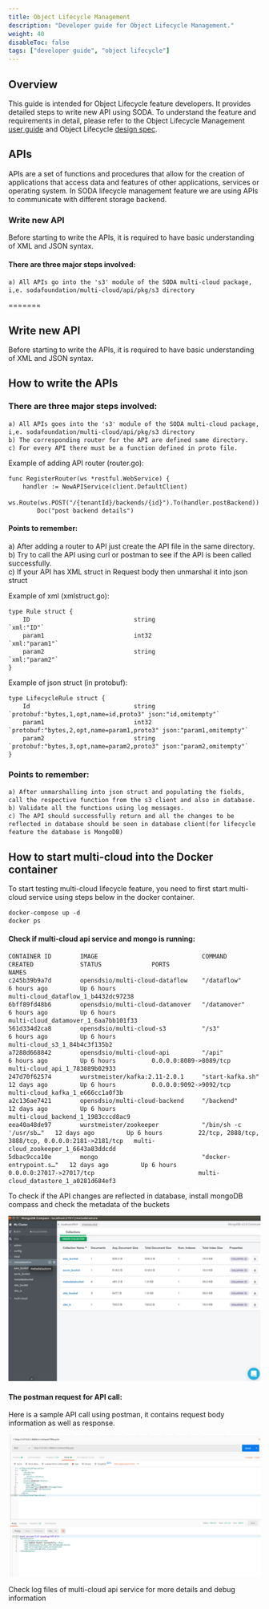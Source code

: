 ```yaml
---
title: Object Lifecycle Management
description: "Developer guide for Object Lifecycle Management."
weight: 40
disableToc: false
tags: ["developer guide", "object lifecycle"] 
---
```

## Overview

This guide is intended for Object Lifecycle feature developers. It provides detailed steps to write new API using SODA. To understand the feature and requirements in detail, please refer to the Object Lifecycle Management [user guide](/guides/user-guides/object-lifecycle-management/) and Object Lifecycle [design spec](https://github.com/sodafoundation/design-specs/blob/master/specs/capri/object_lifecycle_management.md). 


## APIs
APIs are a set of functions and procedures that allow for the creation of applications that access data and features of other applications, services or operating system. In SODA lifecycle management feature we are using APIs to communicate with different storage backend.


### Write new API
Before starting to write the APIs, it is required to have basic understanding of XML and JSON syntax.

#### There are three major steps involved:
    a) All APIs go into the 's3' module of the SODA multi-cloud package, i,e. sodafoundation/multi-cloud/api/pkg/s3 directory
=======
## Write new API
Before starting to write the APIs, it is required to have basic understanding of XML and JSON syntax.

## How to write the APIs

### There are three major steps involved:
    a) All APIs goes into the 's3' module of the SODA multi-cloud package, i,e. sodafoundation/multi-cloud/api/pkg/s3 directory
    b) The corresponding router for the API are defined same directory.
    c) For every API there must be a function defined in proto file.
Example of adding API router (router.go):
```
func RegisterRouter(ws *restful.WebService) {
	handler := NewAPIService(client.DefaultClient)
	ws.Route(ws.POST("/{tenantId}/backends/{id}").To(handler.postBackend)).
		Doc("post backend details")
```

#### Points to remember:
   a) After adding a router to API just create the API file in the same directory.   
   b) Try to call the API using curl or postman to see if the API is been called successfully.          
   c) If your API has XML struct in Request body then unmarshal it into json struct

Example of xml (xmlstruct.go):
```
type Rule struct {
	ID                             string                         `xml:"ID"`
	param1                         int32                          `xml:"param1"`
	param2                         string                         `xml:"param2"`
}
```
Example of json struct (in protobuf):
```
type LifecycleRule struct {
	Id                             string              `protobuf:"bytes,1,opt,name=id,proto3" json:"id,omitempty"`
	param1                         int32               `protobuf:"bytes,2,opt,name=param1,proto3" json:"param1,omitempty"`
	param2                         string              `protobuf:"bytes,3,opt,name=param2,proto3" json:"param2,omitempty"`
}
```
### Points to remember:
    a) After unmarshalling into json struct and populating the fields, call the respective function from the s3 client and also in database.
    b) Validate all the functions using log messages.
    c) The API should successfully return and all the changes to be reflected in database should be seen in database client(for lifecycle feature the database is MongoDB)

## How to start multi-cloud into the Docker container
To start testing multi-cloud lifecycle feature, you need to first start multi-cloud service using steps below in the docker container.

```
docker-compose up -d
docker ps
```
#### Check if multi-cloud api service and mongo is running:
```
CONTAINER ID        IMAGE                             COMMAND                  CREATED             STATUS              PORTS                                                NAMES
c245b39b9a7d        opensdsio/multi-cloud-dataflow    "/dataflow"              6 hours ago         Up 6 hours                                                               multi-cloud_dataflow_1_b4432dc97238
6bff89fd48b6        opensdsio/multi-cloud-datamover   "/datamover"             6 hours ago         Up 6 hours                                                               multi-cloud_datamover_1_6aa7bb101f33
561d334d2ca8        opensdsio/multi-cloud-s3          "/s3"                    6 hours ago         Up 6 hours                                                               multi-cloud_s3_1_84b4c3f135b2
a7288d668842        opensdsio/multi-cloud-api         "/api"                   6 hours ago         Up 6 hours          0.0.0.0:8089->8089/tcp                               multi-cloud_api_1_783889b02933
247d70f62574        wurstmeister/kafka:2.11-2.0.1     "start-kafka.sh"         12 days ago         Up 6 hours          0.0.0.0:9092->9092/tcp                               multi-cloud_kafka_1_e666cc1a0f3b
a2c136ae7421        opensdsio/multi-cloud-backend     "/backend"               12 days ago         Up 6 hours                                                               multi-cloud_backend_1_1983cccd8ac9
eea40a48de97        wurstmeister/zookeeper            "/bin/sh -c '/usr/sb…"   12 days ago         Up 6 hours          22/tcp, 2888/tcp, 3888/tcp, 0.0.0.0:2181->2181/tcp   multi-cloud_zookeeper_1_6643a83ddcdd
5dbac9cca10e        mongo                             "docker-entrypoint.s…"   12 days ago         Up 6 hours          0.0.0.0:27017->27017/tcp                             multi-cloud_datastore_1_a0281d684ef3
```

To check if the API changes are reflected in database, install mongoDB compass and check the metadata of the buckets


![mongo connection image  ](opensds_mongo.png?raw=true)


#### The postman request for API call:

Here is a sample API call using postman, it contains request body information as well as response.

![postman api call image  ](postman.png?raw=true)

Check log files of multi-cloud api service for more details and debug information
